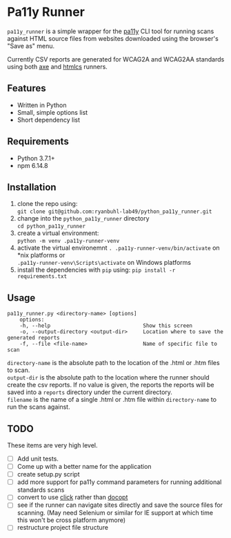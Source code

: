 Pa11y Runner
===
`pa11y_runner` is a simple wrapper for the [pa11y](https://pa11y.org/) CLI tool for running scans against HTML source files from websites downloaded using the browser's "Save as" menu.


Currently CSV reports are generated for WCAG2A and WCAG2AA standards using both [axe](https://www.deque.com/axe/) and [htmlcs](https://squizlabs.github.io/HTML_CodeSniffer/) runners.

## Features
- Written in Python
- Small, simple options list
- Short dependency list

## Requirements
- Python 3.7.1+
- npm 6.14.8

## Installation
1. clone the repo using:  
`git clone git@github.com:ryanbuhl-lab49/python_pa11y_runner.git`
2. change into the `python_pa11y_runner` directory  
`cd python_pa11y_runner`  
3. create a virtual environment:  
`python -m venv .pa11y-runner-venv`
4. activate the virtual environemnt
`. .pa11y-runner-venv/bin/activate` on *nix platforms or  
`.pa11y-runner-venv\Scripts\activate` on Windows platforms
5. install the dependencies with `pip` using:
`pip install -r requirements.txt`

## Usage
    pa11y_runner.py <directory-name> [options]
        options:
        -h, --help                              Show this screen
        -o, --output-directory <output-dir>     Location where to save the generated reports
        -f, --file <file-name>                  Name of specific file to scan

`directory-name` is the absolute path to the location of the .html or .htm files to scan.  
`output-dir` is the absolute path to the location where the runner should create the csv reports.
If no value is given, the reports the reports will be saved into a `reports` directory under the current directory.  
`filename` is the name of a single .html or .htm file within `directory-name` to run the scans against.

## TODO
These items are very high level.
- [ ] Add unit tests.
- [ ] Come up with a better name for the application
- [ ] create setup.py script
- [ ] add more support for pa11y command parameters for running additional standards scans
- [ ] convert to use [click](https://click.palletsprojects.com/en/7.x/) rather than [docopt](http://docopt.org/)
- [ ] see if the runner can navigate sites directly and save the source files for scanning.  (May need Selenium or similar for IE support at which time this won't be cross platform anymore)
- [ ] restructure project file structure